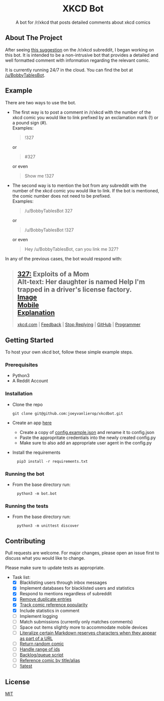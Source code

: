 <h1 align=center>XKCD Bot</h1>
<p align=center>A bot for /r/xkcd that posts detailed comments about xkcd comics</p>

## About The Project

After seeing [this suggestion](https://www.reddit.com/r/xkcd/comments/epmpwv/why_do_we_not_have_a_bot/) on the /r/xkcd subreddit, I began working on this bot. It is intended to be a non-intrusive bot that provides a detailed and well formatted comment with information regarding the relevant comic. 

It is currently running 24/7 in the cloud. You can find the bot at [/u/BobbyTablesBot](https://www.reddit.com/user/BobbyTablesBot/).
## Example
There are two ways to use the bot.

* The first way is to post a comment in /r/xkcd with the number of the xkcd comic you would like to link prefixed by an exclamation mark (!) or a pound sign (#).  
  Examples:

  > !327  

  or
  > #327 

  or even
  > Show me !327


* The second way is to mention the bot from any subreddit with the number of the xkcd comic you would like to link. If the bot is mentioned, the comic number does not need to be prefixed.  
  Examples:

    > /u/BobbyTablesBot 327  

    or
    > /u/BobbyTablesBot !327

    or even
    > Hey /u/BobbyTablesBot, can you link me 327?

In any of the previous cases, the bot would respond with:

> **[327:](http://xkcd.com/327)** Exploits of a Mom    
> **Alt-text:** Her daughter is named Help I'm trapped in a driver's license factory.  
> [Image](https://imgs.xkcd.com/comics/exploits_of_a_mom.png)  
> [Mobile](http://m.xkcd.com/327)  
> [Explanation](http://www.explainxkcd.com/wiki/index.php/327)  
> ---
> [xkcd.com](https://www.xkcd.com)&nbsp;|&nbsp;[Feedback](https://reddit.com/message/compose/?to=banana_shavings&subject=BobbyTablesBot)&nbsp;|&nbsp;[Stop&nbsp;Replying](https://reddit.com/message/compose/?to=BobbyTablesBot&subject=Ignore%20Me&message=Ignore%20Me)&nbsp;|&nbsp;[GitHub](https://github.com/joeyvanlierop/xkcdbot)&nbsp;|&nbsp;[Programmer](https://www.reddit.com/user/banana_shavings)


## Getting Started

To host your own xkcd bot, follow these simple example steps.

### Prerequisites

* Python3
* A Reddit Account
  
### Installation

* Clone the repo

      git clone git@github.com:joeyvanlierop/xkcdbot.git
    
* Create an app [here](https://www.reddit.com/prefs/apps)
   * Create a copy of [config.example.json](xkcdbot/config.example.json) and rename it to config.json
   * Paste the appropritate credentials into the newly created config.py
   * Make sure to also add an appropriate user agent in the config.py
* Install the requirements
    
        pip3 install -r requirements.txt

### Running the bot

* From the base directory run:

        python3 -m bot.bot
        
### Running the tests

* From the base directory run:

        python3 -m unittest discover

## Contributing
Pull requests are welcome. For major changes, please open an issue first to discuss what you would like to change.

Please make sure to update tests as appropriate.

* Task list:
    - [x] Blacklisting users through inbox messages
    - [x] Implement databases for blacklisted users and statistics
    - [x] Respond to mentions regardless of subreddit
    - [x] [Remove duplicate entries](https://www.reddit.com/r/xkcd/comments/erydbl/introducing_ubobbytablesbot/ff7k8mg/)
    - [x] [Track comic reference popularity](https://www.reddit.com/r/xkcd/comments/erydbl/introducing_ubobbytablesbot/ff75nen/)
    - [x] Include statistics in comment
    - [ ] Implement logging
    - [ ] Match submissions (currently only matches comments)
    - [ ] Space out items slightly more to accommodate mobile devices
    - [ ] [Literalize certain Markdown reserves characters when they appear as part of a URL](https://www.reddit.com/r/xkcd/comments/erydbl/introducing_ubobbytablesbot/ff6z3yz/)
    - [ ] [Return random comic](https://www.reddit.com/r/xkcd/comments/erydbl/introducing_ubobbytablesbot/ff7wmeh/)
    - [ ] [Handle range of ids](https://www.reddit.com/r/xkcd/comments/erydbl/introducing_ubobbytablesbot/ff7s6zt/)
    - [ ] [Backlog/queue script](https://www.reddit.com/r/xkcd/comments/erydbl/introducing_ubobbytablesbot/ff8gjyc/)
    - [ ] [Reference comic by title/alias](https://www.reddit.com/r/xkcd/comments/erydbl/introducing_ubobbytablesbot/ff9lxi2/)
    - [ ] [!latest](https://www.reddit.com/r/xkcd/comments/erydbl/introducing_ubobbytablesbot/ff98upj/)

## License
[MIT](https://choosealicense.com/licenses/mit/)
